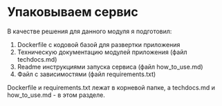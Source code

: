 # Упаковываем сервис
В качестве решения для данного модуля я подготовил:
1. Dockerfile с кодовой базой для развертки приложения
2. Техническую документацию модулей приложения  (файл techdocs.md)
3. Readme инструкциями запуска сервиса (файл how_to_use.md)
4. Файл с зависимостями  (файл requirements.txt)

Dockerfile и requirements.txt лежат в корневой папке, а techdocs.md и how_to_use.md - в этом разделе.
